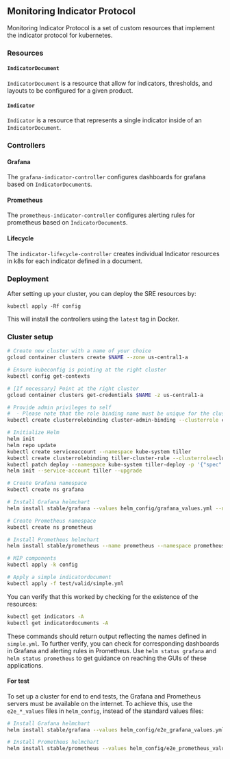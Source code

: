 
## Monitoring Indicator Protocol

Monitoring Indicator Protocol is a set of custom resources that implement the
indicator protocol for kubernetes.

### Resources

#### `IndicatorDocument`

`IndicatorDocument` is a resource that allow for indicators,
thresholds, and layouts to be configured for a given product.

#### `Indicator`

`Indicator` is a resource that represents a single indicator inside of an
`IndicatorDocument`.

### Controllers

#### Grafana

The `grafana-indicator-controller` configures dashboards for
grafana based on `IndicatorDocument`s.

#### Prometheus

The `prometheus-indicator-controller` configures alerting rules
for prometheus based on `IndicatorDocument`s.

#### Lifecycle

The `indicator-lifecycle-controller` creates individual Indicator
resources in k8s for each indicator defined in a document.

### Deployment

After setting up your cluster,
you can deploy the SRE resources by:

```
kubectl apply -Rf config
```

This will install the controllers using the `latest` tag in Docker.

### Cluster setup

```bash
# Create new cluster with a name of your choice
gcloud container clusters create $NAME --zone us-central1-a

# Ensure kubeconfig is pointing at the right cluster
kubectl config get-contexts

# [If necessary] Point at the right cluster
gcloud container clusters get-credentials $NAME -z us-central1-a

# Provide admin privileges to self
#  - Please note that the role binding name must be unique for the cluster
kubectl create clusterrolebinding cluster-admin-binding --clusterrole cluster-admin --user $(gcloud config get-value account)

# Initialize Helm
helm init
helm repo update
kubectl create serviceaccount --namespace kube-system tiller
kubectl create clusterrolebinding tiller-cluster-rule --clusterrole=cluster-admin --serviceaccount=kube-system:tiller
kubectl patch deploy --namespace kube-system tiller-deploy -p '{"spec":{"template":{"spec":{"serviceAccount":"tiller"}}}}'
helm init --service-account tiller --upgrade

# Create Grafana namespace
kubectl create ns grafana

# Install Grafana helmchart
helm install stable/grafana --values helm_config/grafana_values.yml --name grafana --namespace grafana

# Create Prometheus namespace
kubectl create ns prometheus

# Install Prometheus helmchart
helm install stable/prometheus --name prometheus --namespace prometheus

# MIP components
kubectl apply -k config

# Apply a simple indicatordocument
kubectl apply -f test/valid/simple.yml
```

You can verify that this worked by checking for the existence of the resources:

```bash
kubectl get indicators -A
kubectl get indicatordocuments -A
```

These commands should return output reflecting the names defined in
`simple.yml`.
To further verify,
you can check for corresponding dashboards in Grafana and alerting rules in
Prometheus.
Use `helm status grafana` and `helm status prometheus` to get guidance on
reaching the GUIs of these applications.

#### For test

To set up a cluster for end to end tests,
the Grafana and Prometheus servers must be available on the internet.
To achieve this,
use the `e2e_*_values` files in `helm_config`,
instead of the standard values files:

```bash
# Install Grafana helmchart
helm install stable/grafana --values helm_config/e2e_grafana_values.yml --name grafana --namespace grafana

# Install Prometheus helmchart
helm install stable/prometheus --values helm_config/e2e_prometheus_values.yml --name prometheus --namespace prometheus
```

